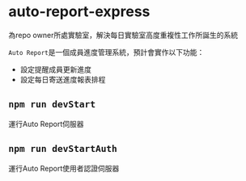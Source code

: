 # auto-report-express
為repo owner所處實驗室，解決每日實驗室高度重複性工作所誕生的系統

`Auto Report`是一個成員進度管理系統，預計會實作以下功能：
- 設定提醒成員更新進度
- 設定每日寄送進度報表排程

## `npm run devStart`
運行Auto Report伺服器

## `npm run devStartAuth`
運行Auto Report使用者認證伺服器